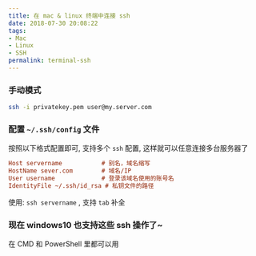 ```yaml
---
title: 在 mac & linux 终端中连接 ssh
date: 2018-07-30 20:08:22
tags:
- Mac
- Linux
- SSH
permalink: terminal-ssh
---
```


### 手动模式

```bash
ssh -i privatekey.pem user@my.server.com
```

### 配置 `~/.ssh/config` 文件

按照以下格式配置即可, 支持多个 `ssh` 配置, 这样就可以任意连接多台服务器了

```ini
Host servername           # 别名，域名缩写
HostName sever.com        # 域名/IP
User username             # 登录该域名使用的账号名
IdentityFile ~/.ssh/id_rsa # 私钥文件的路径
```

使用: `ssh servername` , 支持 `tab` 补全

### 现在 windows10 也支持这些 ssh 操作了~
在 CMD 和 PowerShell 里都可以用